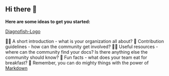 ## Hi there 👋


**Here are some ideas to get you started:**

[Diagnofish-Logo]([https://github.com/Diagnofish/.github/assets/83118025/e19f5c1a-d09b-4b01-982e-b939640d2f15](https://github.com/Diagnofish/.github/blob/main/Diagnofish-Logo.png))


🙋‍♀️ A short introduction - what is your organization all about?
🌈 Contribution guidelines - how can the community get involved?
👩‍💻 Useful resources - where can the community find your docs? Is there anything else the community should know?
🍿 Fun facts - what does your team eat for breakfast?
🧙 Remember, you can do mighty things with the power of [Markdown](https://docs.github.com/github/writing-on-github/getting-started-with-writing-and-formatting-on-github/basic-writing-and-formatting-syntax)
